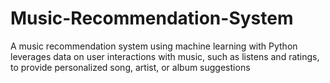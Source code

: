 # Music-Recommendation-System
A music recommendation system using machine learning with Python leverages data on user interactions with music, such as listens and ratings, to provide personalized song, artist, or album suggestions
